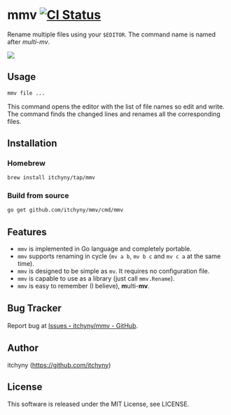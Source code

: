 # mmv [![CI Status](https://github.com/itchyny/mmv/workflows/CI/badge.svg)](https://github.com/itchyny/mmv/actions)
Rename multiple files using your `$EDITOR`. The command name is named after _multi-mv_.

![](https://user-images.githubusercontent.com/375258/72040421-d4f8cd00-32eb-11ea-828f-d9f14f3261ac.gif)

## Usage
```bash
mmv file ...
```
This command opens the editor with the list of file names so edit and write.
The command finds the changed lines and renames all the corresponding files.

## Installation
### Homebrew
```sh
brew install itchyny/tap/mmv
```

### Build from source
```bash
go get github.com/itchyny/mmv/cmd/mmv
```

## Features
- `mmv` is implemented in Go language and completely portable.
- `mmv` supports renaming in cycle (`mv a b`, `mv b c` and `mv c a` at the same time).
- `mmv` is designed to be simple as `mv`. It requires no configuration file.
- `mmv` is capable to use as a library (just call `mmv.Rename`).
- `mmv` is easy to remember (I believe), **m**ulti-**mv**.

## Bug Tracker
Report bug at [Issues・itchyny/mmv - GitHub](https://github.com/itchyny/mmv/issues).

## Author
itchyny (https://github.com/itchyny)

## License
This software is released under the MIT License, see LICENSE.
